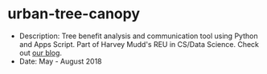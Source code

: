 # urban-tree-canopy
* Description: Tree benefit analysis and communication tool using Python and Apps Script. Part of Harvey Mudd's REU in CS/Data Science. Check out [our blog](https://hmcactivetransportation.wordpress.com/).
* Date: May - August 2018

